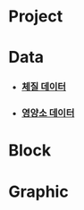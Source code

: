 # Project

# Data

* ### [체질 데이터](https://github.com/hbyul35/Capstone-Design/tree/main/Data/BodyData)

* ### [영양소 데이터](https://github.com/hbyul35/Capstone-Design/blob/main/Data/nutrientData.cpp)

# Block

# Graphic
